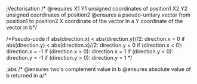 ;Vectorisation
/* @requires X1 Y1 unsigned coordinates of position1
             X2 Y2 unsigned coordinates of position2
   @ensures a pseudo-unitary vector from position1 to position2
             X coordinate of the vector in a
             Y coordinate of the vector in b*/

/*Pseudo-code
if abs(direction.x) < abs(direction.y)//2:
    direction.x = 0
if abs(direction.y) < abs(direction.x)//2:
    direction.y = 0
if (direction.x < 0):
    direction.x = -1
if (direction.x > 0):
    direction.x = 1
if (direction.y < 0):
    direction.y = -1
if (direction.y > 0):
    direction.y = 1
*/

;abs
/* @ensures two's complement value in b
   @ensures absolute value of b returned in a/*
